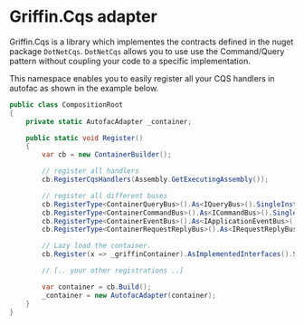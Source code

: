 ﻿Griffin.Cqs adapter
===================

Griffin.Cqs is a library which implementes the contracts defined in the nuget package `DotNetCqs`. `DotNetCqs` allows you to use use the Command/Query
pattern without coupling your code to a specific implementation.

This namespace enables you to easily register all your CQS handlers in autofac as shown in the example below.

```csharp
public class CompositionRoot
{
	private static AutofacAdapter _container;

	public static void Register()
	{
		var cb = new ContainerBuilder();

		// register all handlers
		cb.RegisterCqsHandlers(Assembly.GetExecutingAssembly());

		// register all different buses
		cb.RegisterType<ContainerQueryBus>().As<IQueryBus>().SingleInstance();
		cb.RegisterType<ContainerCommandBus>().As<ICommandBus>().SingleInstance();
		cb.RegisterType<ContainerEventBus>().As<IApplicationEventBus>().SingleInstance();
		cb.RegisterType<ContainerRequestReplyBus>().As<IRequestReplyBus>().SingleInstance();

		// Lazy load the container.
		cb.Register(x => _griffinContainer).AsImplementedInterfaces().SingleInstance();

		// [.. your other registrations ..]

		var container = cb.Build();
		_container = new AutofacAdapter(container);
	}
}
```